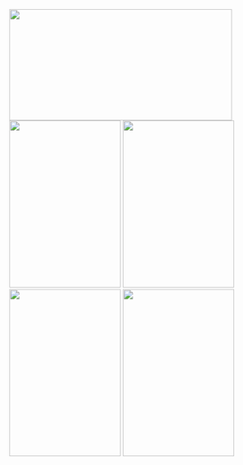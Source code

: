 <img src="https://github.com/maksimRog/WeatherForecastApp/blob/master/photo5314309236483796069.jpg" width="400" height="200"> 
<img src="https://github.com/maksimRog/WeatherForecastApp/blob/master/photo5314263039815560865.jpg" width="200" height="300"> 
<img src="https://github.com/maksimRog/WeatherForecastApp/blob/master/photo5314263039815560866.jpg" width="200" height="300"> 
<img src="https://github.com/maksimRog/WeatherForecastApp/blob/master/photo5314263039815560867.jpg" width="200" height="300"> 
<img src="https://github.com/maksimRog/WeatherForecastApp/blob/master/photo5314263039815560864.jpg" width="200" height="300"> 
